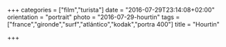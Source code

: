 +++
categories = ["film","turista"]
date = "2016-07-29T23:14:08+02:00"
orientation = "portrait"
photo = "2016-07-29-hourtin"
tags = ["france","gironde","surf","atlántico","kodak","portra 400"]
title = "Hourtin"

+++

